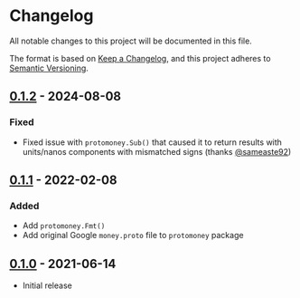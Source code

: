 # Changelog

All notable changes to this project will be documented in this file.

The format is based on [Keep a Changelog], and this project adheres to
[Semantic Versioning].

<!-- references -->

[keep a changelog]: https://keepachangelog.com/en/1.0.0/
[semantic versioning]: https://semver.org/spec/v2.0.0.html

## [0.1.2] - 2024-08-08

### Fixed

- Fixed issue with `protomoney.Sub()` that caused it to return results with
  units/nanos components with mismatched signs (thanks [@sameaste92])

## [0.1.1] - 2022-02-08

### Added

- Add `protomoney.Fmt()`
- Add original Google `money.proto` file to `protomoney` package

## [0.1.0] - 2021-06-14

- Initial release

<!-- references -->

[unreleased]: https://github.com/dogmatiq/dosh
[0.1.0]: https://github.com/dogmatiq/dogma/releases/tag/v0.1.0
[0.1.1]: https://github.com/dogmatiq/dogma/releases/tag/v0.1.1
[0.1.2]: https://github.com/dogmatiq/dogma/releases/tag/v0.1.2

<!-- contributors -->

[@sameaste92]: https://github.com/sameaste92

<!-- version template
## [0.0.1] - YYYY-MM-DD

### Added
### Changed
### Deprecated
### Removed
### Fixed
### Security
-->
